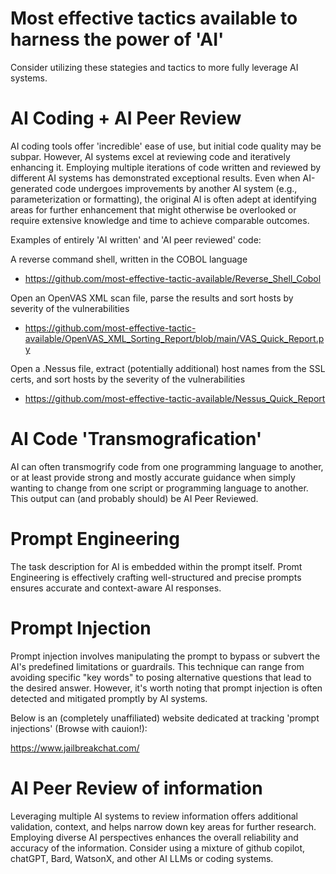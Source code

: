 # Most effective tactics available to harness the power of 'AI'
Consider utilizing these stategies and tactics to more fully leverage AI systems.

# AI Coding + AI Peer Review
AI coding tools offer 'incredible' ease of use, but initial code quality may be subpar. However, AI systems excel at reviewing code and iteratively enhancing it. Employing multiple iterations of code written and reviewed by different AI systems has demonstrated exceptional results. Even when AI-generated code undergoes improvements by another AI system (e.g., parameterization or formatting), the original AI is often adept at identifying areas for further enhancement that might otherwise be overlooked or require extensive knowledge and time to achieve comparable outcomes.

Examples of entirely 'AI written' and 'AI peer reviewed' code:

A reverse command shell, written in the COBOL language 
* https://github.com/most-effective-tactic-available/Reverse_Shell_Cobol

Open an OpenVAS XML scan file, parse the results and sort hosts by severity of the vulnerabilities
* https://github.com/most-effective-tactic-available/OpenVAS_XML_Sorting_Report/blob/main/VAS_Quick_Report.py

Open a .Nessus file, extract (potentially additional) host names from the SSL certs, and sort hosts by the severity of the vulnerabilities
* https://github.com/most-effective-tactic-available/Nessus_Quick_Report

# AI Code 'Transmografication' 
AI can often transmogrify code from one programming language to another, or at least provide strong and mostly accurate guidance when simply wanting to change from one script or programming language to another. This output can (and probably should) be AI Peer Reviewed. 

# Prompt Engineering
The task description for AI is embedded within the prompt itself. Promt Engineering is effectively crafting well-structured and precise prompts ensures accurate and context-aware AI responses.

# Prompt Injection
Prompt injection involves manipulating the prompt to bypass or subvert the AI's predefined limitations or guardrails. This technique can range from avoiding specific "key words" to posing alternative questions that lead to the desired answer. However, it's worth noting that prompt injection is often detected and mitigated promptly by AI systems.

Below is an (completely unaffiliated) website dedicated at tracking 'prompt injections' (Browse with cauion!):

https://www.jailbreakchat.com/

# AI Peer Review of information
Leveraging multiple AI systems to review information offers additional validation, context, and helps narrow down key areas for further research. Employing diverse AI perspectives enhances the overall reliability and accuracy of the information. Consider using a mixture of github copilot, chatGPT, Bard, WatsonX, and other AI LLMs or coding systems.
